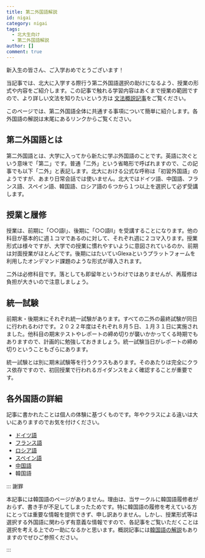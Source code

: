 ```yaml
---
title: 第二外国語解説
id: nigai
category: nigai
tags:
  - 北大生向け
  - 第二外国語解説
author: []
comment: true
---
```

新入生の皆さん、ご入学おめでとうございます！

当記事では、北大に入学する際行う第二外国語選択の助けになるよう、授業の形式や内容をご紹介します。この記事で触れる学習内容はあくまで授業の範囲ですので、より詳しい文法を知りたいという方は<!--\\\\\\[タイトル](URL)-->
[文法概説記事](/tags?tag=%E6%96%87%E6%B3%95%E6%A6%82%E8%AA%AC)をご覧ください。

このページでは、第二外国語全体に共通する事項について簡単に紹介します。各外国語の解説は末尾にあるリンクからご覧ください。

## 第二外国語とは

第二外国語とは、大学に入ってから新たに学ぶ外国語のことです。英語に次ぐという意味で「第二」です。普通「二外」という省略形で呼ばれますので、この記事でも以下「二外」と表記します。北大における公式な呼称は「初習外国語」のようですが、あまり日常会話では使いません。北大ではドイツ語、中国語、フランス語、スペイン語、韓国語、ロシア語の６つから１つ以上を選択して必ず受講します。

## 授業と履修

授業は、前期に「○○語Ⅰ」、後期に「○○語Ⅱ」を受講することになります。他の科目が基本的に週１コマであるのに対して、それぞれ週に２コマ入ります。授業形式は様々ですが、大学での授業に慣れやすいように意図されているのか、前期は対面授業がほとんどです。後期にはたいていGlexaというプラットフォームを利用したオンデマンド課題のような形式が導入されます。

二外は必修科目です。落としても即留年というわけではありませんが、再履修は負担が大きいので注意しましょう。

## 統一試験

前期末・後期末にそれぞれ統一試験があります。すべての二外の最終試験が同日に行われるわけです。２０２２年度はそれぞれ８月５日、１月３１日に実施されました。他科目の期末テストやレポートの締め切りが襲いかかってくる時期でもありますので、計画的に勉強しておきましょう。統一試験当日がレポートの締め切りということもざらにあります。

統一試験とは別に期末試験等を行うクラスもあります。そのあたりは完全にクラス依存ですので、初回授業で行われるガイダンスをよく確認することが重要です。

## 各外国語の詳細

記事に書かれたことは個人の体験に基づくものです。年やクラスによる違いは大いにありますのでお気を付けください。

- [ドイツ語](./nigai-deu)
- [フランス語](./nigai-fra)
- [ロシア語](./nigai-rus)
- [スペイン語](./nigai-spa)
- [中国語](./nigai-zho)
- 韓国語

:::  謝罪

本記事には韓国語のページがありません。理由は、当サークルに韓国語履修者がおらず、書き手が不足してしまったためです。特に韓国語の履修を考えている方にとっては重要な情報を提供できず、申し訳ありません。しかし、授業形式等は選択する外国語に関わらず有意義な情報ですので、各記事をご覧いただくことは選択を考える上での一助になるかと思います。概説記事には[韓国語の解説](./kor)もありますのでぜひご参照ください。

:::
